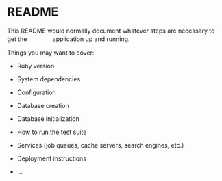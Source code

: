 # README

This README would normally document whatever steps are necessary to get the　　　　
application up and running.

Things you may want to cover:
         
* Ruby version

* System dependencies  

* Configuration

* Database creation

* Database initialization

* How to run the test suite

* Services (job queues, cache servers, search engines, etc.)

* Deployment instructions

* ...
